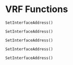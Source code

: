 # VRF Functions

```golang
SetInterfaceAddress()
```

```golang
SetInterfaceAddress()
```
```golang
SetInterfaceAddress()
```
```golang
SetInterfaceAddress()
```
```golang
SetInterfaceAddress()
```
